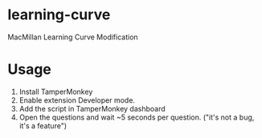 # learning-curve
MacMillan Learning Curve Modification

# Usage
1. Install TamperMonkey
2. Enable extension Developer mode.
3. Add the script in TamperMonkey dashboard
4. Open the questions and wait ~5 seconds per question. ("it's not a bug, it's a feature")
